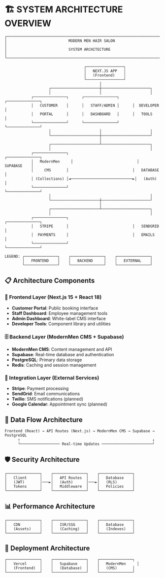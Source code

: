 # 🏗️ SYSTEM ARCHITECTURE OVERVIEW

```
┌─────────────────────────────────────────────────────────────────────────────────┐
│                            MODERN MEN HAIR SALON                               │
│                            SYSTEM ARCHITECTURE                                │
└─────────────────────────────────────────────────────────────────────────────────┘

                                    ┌─────────────────┐
                                    │   NEXT.JS APP   │
                                    │   (Frontend)    │
                                    └─────────────────┘
                                           │
                    ┌──────────────────────┼──────────────────────┐
                    │                      │                      │
            ┌───────────────┐      ┌───────────────┐      ┌───────────────┐
            │   CUSTOMER    │      │   STAFF/ADMIN │      │  DEVELOPER   │
            │   PORTAL      │      │   DASHBOARD   │      │   TOOLS       │
            └───────────────┘      └───────────────┘      └───────────────┘
                    │                      │                      │
                    └──────────────────────┼──────────────────────┘
                                           │
                    ┌──────────────────────┴──────────────────────┐
                    │                                             │
            ┌───────────────┐                             ┌───────────────┐
            │   ModernMen     │                             │   SUPABASE    │
            │     CMS       │                             │   DATABASE    │
            │ (Collections) │◄────────────────────────────►│   (Auth)     │
            └───────────────┘                             └───────────────┘
                    │                                             │
                    └──────────────────────┼──────────────────────┘
                                           │
                    ┌──────────────────────┴──────────────────────┐
                    │                                             │
            ┌───────────────┐                             ┌───────────────┐
            │   STRIPE      │                             │   SENDGRID    │
            │  PAYMENTS     │                             │   EMAILS      │
            └───────────────┘                             └───────────────┘

LEGEND: ┌───────────────┐    ┌───────────────┐    ┌───────────────┐
        │   FRONTEND    │    │   BACKEND     │    │   EXTERNAL    │
        └───────────────┘    └───────────────┘    └───────────────┘
```

## 📋 Architecture Components

### 🎨 Frontend Layer (Next.js 15 + React 18)
- **Customer Portal**: Public booking interface
- **Staff Dashboard**: Employee management tools
- **Admin Dashboard**: White-label CMS interface
- **Developer Tools**: Component library and utilities

### 🗄️ Backend Layer (ModernMen CMS + Supabase)
- **ModernMen CMS**: Content management and API
- **Supabase**: Real-time database and authentication
- **PostgreSQL**: Primary data storage
- **Redis**: Caching and session management

### 🔌 Integration Layer (External Services)
- **Stripe**: Payment processing
- **SendGrid**: Email communications
- **Twilio**: SMS notifications (planned)
- **Google Calendar**: Appointment sync (planned)

## 🔄 Data Flow Architecture

```
Frontend (React) → API Routes (Next.js) → ModernMen CMS → Supabase → PostgreSQL
      ↑                                                            ↓
      └────────────────── Real-time Updates ───────────────────────┘
```

## 🛡️ Security Architecture

```
┌───────────────┐    ┌───────────────┐    ┌───────────────┐
│   Client      │    │   API Routes  │    │   Database    │
│   (JWT)       │───►│   (Auth)      │───►│   (RLS)       │
│   Tokens      │    │   Middleware  │    │   Policies    │
└───────────────┘    └───────────────┘    └───────────────┘
```

## 📊 Performance Architecture

```
┌───────────────┐    ┌───────────────┐    ┌───────────────┐
│   CDN         │    │   ISR/SSG     │    │   Database    │
│   (Assets)    │    │   (Caching)   │    │   (Indexes)   │
└───────────────┘    └───────────────┘    └───────────────┘
```

## 🚀 Deployment Architecture

```
┌───────────────┐    ┌───────────────┐    ┌───────────────┐
│   Vercel      │    │   Supabase    │    │   ModernMen     │
│   (Frontend)  │    │   (Database)  │    │   (CMS)       │
└───────────────┘    └───────────────┘    └───────────────┘
```
